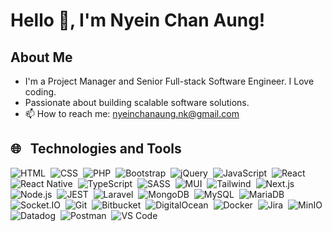 # Hello 👋, I'm Nyein Chan Aung!

## About Me
- I'm a Project Manager and Senior Full-stack Software Engineer. I Love coding.
- Passionate about building scalable software solutions.
- 📫 How to reach me: [nyeinchanaung.nk@gmail.com](mailto:nyeinchanaung.nk@gmail.com)

## 🌐 &nbsp; Technologies and Tools

  ![HTML](https://img.shields.io/badge/-HTML-05122A?style=flat&logo=HTML5)&nbsp;
  ![CSS](https://img.shields.io/badge/-CSS-05122A?style=flat&logo=CSS3&logoColor=1572B6)&nbsp;
  ![PHP](https://img.shields.io/badge/-PHP-05122A?style=flat&logo=php)&nbsp;
  ![Bootstrap](https://img.shields.io/badge/-Bootstrap-05122A?style=flat&logo=bootstrap)&nbsp;
  ![jQuery](https://img.shields.io/badge/-jQuery-05122A?style=flat&logo=jquery)&nbsp;
  ![JavaScript](https://img.shields.io/badge/-JavaScript-05122A?style=flat&logo=javascript)&nbsp;
  ![React](https://img.shields.io/badge/-React-05122A?style=flat&logo=react)&nbsp;
  ![React Native](https://img.shields.io/badge/-React%20Native-05122A?style=flat&logo=react)&nbsp;
  ![TypeScript](https://img.shields.io/badge/-TypeScript-05122A?style=flat&logo=typescript)&nbsp;
  ![SASS](https://img.shields.io/badge/-SASS-05122A?style=flat&logo=sass)&nbsp;
  ![MUI](https://img.shields.io/badge/-MUI-05122A?style=flat&logo=mui)&nbsp;
  ![Tailwind](https://img.shields.io/badge/-Tailwind-05122A?style=flat&logo=Tailwindcss)&nbsp;
  ![Next.js](https://img.shields.io/badge/-Next.js-05122A?style=flat&logo=next.js)&nbsp;
  ![Node.js](https://img.shields.io/badge/-Node.js-05122A?style=flat&logo=Node.js)&nbsp;
  ![JEST](https://img.shields.io/badge/-Jest-05122A?style=flat&logo=jest&logoColor=AC3E5A)&nbsp;
  ![Laravel](https://img.shields.io/badge/-Laravel-05122A?style=flat&logo=laravel)&nbsp;
  ![MongoDB](https://img.shields.io/badge/-MongoDB-05122A?style=flat&logo=MongoDB)&nbsp;
  ![MySQL](https://img.shields.io/badge/-MySQL-05122A?style=flat&logo=mysql)&nbsp;
  ![MariaDB](https://img.shields.io/badge/-MariaDB-05122A?style=flat&logo=mariadb)&nbsp;
  ![Socket.IO](https://img.shields.io/badge/-Socket.IO-05122A?style=flat&logo=socket.io)&nbsp;
  ![Git](https://img.shields.io/badge/-Git-05122A?style=flat&logo=git)&nbsp;
  ![Bitbucket](https://img.shields.io/badge/-Bitbucket-05122A?style=flat&logo=bitbucket&logoColor=007ACC)&nbsp;
  ![DigitalOcean](https://img.shields.io/badge/-DigitalOcean-05122A?style=flat&logo=digitalocean)&nbsp;
  ![Docker](https://img.shields.io/badge/-Docker-05122A?style=flat&logo=docker)&nbsp;
  ![Jira](https://img.shields.io/badge/-Jira-05122A?style=flat&logo=jira&logoColor=007ACC)&nbsp;
  ![MinIO](https://img.shields.io/badge/-MinIO-05122A?style=flat&logo=minio&logoColor=C12B49)&nbsp;
  ![Datadog](https://img.shields.io/badge/-Datadog-05122A?style=flat&logo=datadog&logoColor=774aa4)&nbsp;
  ![Postman](https://img.shields.io/badge/-Postman-05122A?style=flat&logo=postman)&nbsp;
  ![VS Code](https://img.shields.io/badge/-VS%20Code-05122A?style=flat&logo=visual-studio-code&logoColor=007ACC)&nbsp;
  
<!--
## GitHub Stats
![Your Name's GitHub stats](https://github-readme-stats.vercel.app/api?username=NyeinChanAungNCA&show_icons=true&theme=radical)

**NyeinChanAungNCA/NyeinChanAungNCA** is a ✨ _special_ ✨ repository because its `README.md` (this file) appears on your GitHub profile.

Here are some ideas to get you started:

- 🔭 I’m currently working on ...
- 🌱 I’m currently learning ...
- 👯 I’m looking to collaborate on ...
- 🤔 I’m looking for help with ...
- 💬 Ask me about ...
- 📫 How to reach me: ...
- 😄 Pronouns: ...
- ⚡ Fun fact: ...
-->
